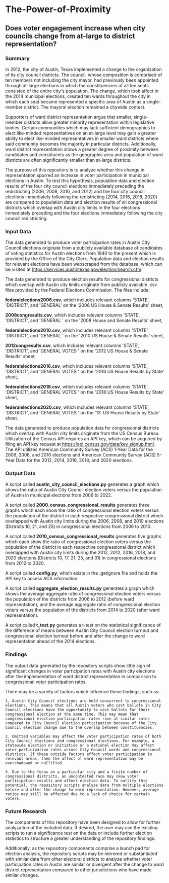 # The-Power-of-Proximity
## Does voter engagement increase when city councils change from at-large to district representation?

### Summary 

In 2012, the city of Austin, Texas implemented a change to the organization of its city council districts. The council, whose composition is comprised of ten members not including the city mayor, had previously been appointed through at-large elections in which the constituencies of all ten seats consisted of the entire city's population. The change, which took affect in the 2014 municipal elections, created ten wards throughout the city in which each seat became represented a specific area of Austin as a single-member district. The mayoral election remained a citywide contest. 

Supporters of ward district representation argue that smaller, single-member districts allow greater minority representation within legislative bodies. Certain communities which may lack sufficient demographics to elect like-minded representatives on an at-large level may gain a greater ability to elect like-minded representatives in smaller ward districts where said community becomes the majority in particular districts. Additionally, ward district representation allows a greater degree of proximity between candidates and constituents as the geographic area and population of ward districts are often significantly smaller than at-large districts. 

The purpose of this repository is to analyze whether this change in representation spurred an increase in voter participation in municipal elections in Austin. To test this hypothesis, population data and election results of the four city council elections immediately preceding the redistricting (2006, 2008, 2010, and 2012) and the four city council elections immediately following the redistricting (2014, 2016, 2018, 2020) are compared to population data and election results of all congressional districts which overlap with Austin city limits in the four elections immediately preceding and the four elections immediately following the city council redistricting. 

### Input Data 

The data generated to produce voter participation rates in Austin City Council elections originate from a publicly available database of candidates of voting statistics for Austin elections from 1840 to the present which is provided by the Office of the City Clerk. Population data and election results for relevant elections have been webscraped from the database, which can be visited at <https://services.austintexas.gov/election/search.cfm>. 

The data generated to produce election results for congressional districts which overlap with Austin city limits originate from publicly available .csv files provided by the Federal Elections Commission. The files include: 

**federalelections2006.csv**, which includes relevant columns 'STATE', 'DISTRICT', and 'GENERAL' on the '2006 US House & Senate Results' sheet,

**2008congresults.csv**, which includes relevant columns 'STATE', 'DISTRICT', and 'GENERAL ' on the '2008 House and Senate Results' sheet,

**federalelections2010.csv**, which includes relevant columns 'STATE', 'DISTRICT', and 'GENERAL ' on the '2010 US House & Senate Results' sheet, 

**2012congresults.csv**, which includes relevant columns 'STATE', 'DISTRICT', and 'GENERAL VOTES ' on the '2012 US House & Senate Results' sheet, 

**federalelections2016.csv**, which includes relevant columns 'STATE', 'DISTRICT', and 'GENERAL VOTES ' on the '2016 US House Results by State' sheet,

**federalelections2018.csv**, which includes relevant columns 'STATE', 'DISTRICT', and 'GENERAL VOTES ' on the '2018 US House Results by State' sheet,

**federalelections2020.csv**, which includes relevant columns 'STATE', 'DISTRICT', and 'GENERAL VOTES ' on the '13. US House Results by State' sheet. 

The data generated to produce population data for congressional districts which overlap with Austin city limits originate from the US Census Bureau. Utilization of the Census API requires an API key, which can be acquired by filing an API key request at <https://api.census.gov/data/key_signup.html>. The API utilizes American Community Survey (ACS) 1-Year Data for the 2006, 2008, and 2010 elections and American Community Survey (ACS) 5-Year Data for the 2012, 2014, 2016, 2018, and 2020 elections. 

### Output Data 

A script called **austin_city_council_elections.py** generates a graph which shows the ratio of Austin City Council election voters versus the population of Austin in municipal elections from 2006 to 2022. 

A script called **2000_census_congressional_results** generates three graphs which each show the ratio of congressional election voters versus the population of the district in each respective congressional district which overlapped with Austin city limits during the 2006, 2008, and 2010 elections (Districts 10, 21, and 25) in congressional elections from 2006 to 2010. 

A script called **2010_census_congressional_results** generates five graphs which each show the ratio of congressional election voters versus the population of the district in each respective congressional district which overlapped with Austin city limits during the 2012, 2012, 2016, 2018, and 2020 elections (Districts 10, 17, 21, 25, and 31) in congressional elections from 2012 to 2020. 

A script called **config.py**, which exists in the .getignore file and holds the API key to access ACS information. 

A script called **aggregate_election_results.py** generates a graph which shows the average aggregate ratio of congressional election voters versus the population of the districts from 2006 to 2012 (before ward representation), and the average aggregate ratio of congressional election voters versus the population of the districts from 2014 to 2020 (after ward representation). 

A script called **t_test.py** generates a t-test on the statistical significance of the difference of means between Austin City Council election turnout and congressional election turnout before and after the change to ward representation ahead of the 2014 elections. 

### Findings 

The output data generated by the repository scripts show little sign of significant changes in voter participation rates with Austin city elections after the implementation of ward district representation in comparison to congressional voter participation rates. 

There may be a variety of factors which influence these findings, such as: 

    1. Austin City Council elections are held concurrent to congressional elections. This means that all Austin voters who cast ballots in City Council elections have the opportunity to cast ballots for their congressional election at the same time. This may mean that congressional election participation rates rose at similar rates compared to City Council election participation because of the City Council election change due to the overlap between constituencies. 

    2. Omitted variables may affect the voter participation rates of both City Council elections and congressional elections. For example, a statewide election or initiative or a national election may affect voter participation rates across City Council wards and congressional districts. If these outside factors affect voter participation in relevant areas, then the affect of ward representation may be overshadowed or nullified. 
    
    3. Due to the focus on a particular city and a finite number of congressional districts, an uncontested race may skew voter participation results and affect election data. To nullify this potential, the repository scripts analyze data from multiple elections before and after the change to ward representation. However, average ratios may still be affected due to a lack of choice for certain voters. 

### Future Research 

The components of this repository have been designed to allow for further analyzation of the included data. If desired, the user may use the existing scripts to run a significance test on the data or include further election statistics to structure a greater understanding of the repository findings. 

Additionally, as the repository components comprise a launch pad for election analysis, the repository scripts may be mirrored or substantiated with similar data from other electoral districts to analyze whether voter participation rates in Austin are similar or divergent after the change to ward district representation compared to other jurisdictions who have made similar changes. 